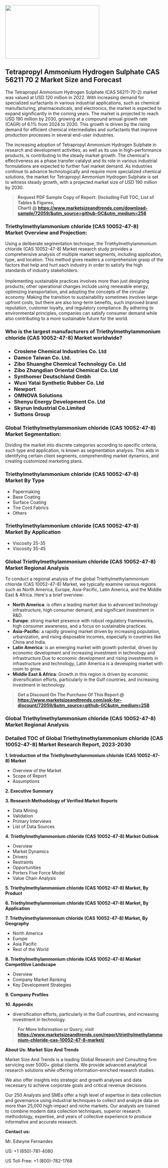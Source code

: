 <p><img class="alignnone size-medium wp-image-20088" src="https://ffe5etoiles.com/wp-content/uploads/2024/12/MST1-300x171.png" alt="" width="300" height="171" /></p><h2>Tetrapropyl Ammonium Hydrogen Sulphate CAS 56211 70 2 Market Size and Forecast</h2><p>The Tetrapropyl Ammonium Hydrogen Sulphate (CAS 56211-70-2) market was valued at USD 120 million in 2022. With increasing demand for specialized surfactants in various industrial applications, such as chemical manufacturing, pharmaceuticals, and electronics, the market is expected to expand significantly in the coming years. The market is projected to reach USD 190 million by 2030, growing at a compound annual growth rate (CAGR) of 6.1% from 2024 to 2030. This growth is driven by the rising demand for efficient chemical intermediates and surfactants that improve production processes in several end-user industries.</p><p>The increasing adoption of Tetrapropyl Ammonium Hydrogen Sulphate in research and development activities, as well as its use in high-performance products, is contributing to the steady market growth. The chemical's effectiveness as a phase transfer catalyst and its role in various industrial formulations are expected to further fuel market demand. As industries continue to advance technologically and require more specialized chemical solutions, the market for Tetrapropyl Ammonium Hydrogen Sulphate is set to witness steady growth, with a projected market size of USD 190 million by 2030.</p></p><blockquote id="" class=""><strong>Request PDF Sample Copy of Report: (Including Full TOC, List of Tables &amp; Figures, Chart)&nbsp;@&nbsp;<strong><a href="https://www.marketsizeandtrends.com/download-sample/72059/&utm_source=github-GC&utm_medium=258" target="_blank">https://www.marketsizeandtrends.com/download-sample/72059/&utm_source=github-GC&utm_medium=258</a></strong></strong></blockquote><h3 id="" class="">Triethylmethylammonium chloride (CAS 10052-47-8) Market&nbsp;Overview and Projection:</h3><p id="" class="">Using a deliberate segmentation technique, the Triethylmethylammonium chloride (CAS 10052-47-8) Market research study provides a comprehensive analysis of multiple market segments, including application, type, and location. This method gives readers a comprehensive grasp of the factors that help and hurt each industry in order to satisfy the high standards of industry stakeholders. <br /> <br />Implementing sustainable practices involves more than just designing products; other operational changes include using renewable energy, optimizing transportation, and adopting the concepts of the circular economy. Making the transition to sustainability sometimes involves large upfront costs, but there are also long-term benefits, such improved brand reputation, customer loyalty, and regulatory compliance. By adhering to environmental principles, companies can satisfy consumer demand while also contributing to a more sustainable future for the world.</p><h3 id="" class="">Who is the largest manufacturers of&nbsp;Triethylmethylammonium chloride (CAS 10052-47-8) Market worldwide?</h3><h3 class=""><p><ul><li>Croslene Chemical Industries Co. Ltd </li><li> Damco Taiwan Co. Ltd. </li><li> Zibo Shuanghe Chemical Technology Co. Ltd </li><li> Zibo Zhangdian Oriental Chemical Co. Ltd </li><li> Synthomer Deutschland Gmbh </li><li> Wuxi Yatai Synthetic Rubber Co. Ltd </li><li> Newport </li><li> OMNOVA Solutions </li><li> Shenyu Energy Development Co. Ltd </li><li> Skyrun Industrial Co.Limited </li><li> Suttons Group</li></ul></p></h3><h3 id="" class="">Global&nbsp;Triethylmethylammonium chloride (CAS 10052-47-8) Market Segmentation:</h3><p id="" class="">Dividing the market into discrete categories according to specific criteria, such type and application, is known as segmentation analysis. This aids in identifying certain client segments, comprehending market dynamics, and creating customized marketing plans.</p><h3 id="" class="">Triethylmethylammonium chloride (CAS 10052-47-8) Market&nbsp;By Type</h3><p><p><ul><li>Papermaking</li><li> Base Coating</li><li> Surface Coating</li><li> Tire Cord Fabrics</li><li> Others</p></li></ul></p></p><h3 id="" class="">Triethylmethylammonium chloride (CAS 10052-47-8) Market&nbsp;By Application</h3><p class=""><p><ul><li>Viscosity 25-35</li><li> Viscosity 35-45</li></ul></p></p><h3 id="" class="">Global Triethylmethylammonium chloride (CAS 10052-47-8) Market Regional Analysis</h3><p id="" class="">To conduct a regional analysis of the global Triethylmethylammonium chloride (CAS 10052-47-8) Market, we typically examine various regions such as North America, Europe, Asia-Pacific, Latin America, and the Middle East &amp; Africa. Here's a brief overview:</p><ul><li><strong>North America</strong>: is often a leading market due to advanced technology infrastructure, high consumer demand, and significant investment in R&amp;D.</li><li><strong>Europe</strong>: strong market presence with robust regulatory frameworks, high consumer awareness, and a focus on sustainable practices.</li><li><strong>Asia-Pacific</strong>: a rapidly growing market driven by increasing population, urbanization, and rising disposable incomes, especially in countries like China and India.</li><li><strong>Latin America</strong>: is an emerging market with growth potential, driven by economic development and increasing investment in technology and infrastructure.Due to economic development and rising investments in infrastructure and technology, Latin America is a developing market with room to grow.</li><li><strong>Middle East &amp; Africa</strong>: Growth in this region is driven by economic diversification efforts, particularly in the Gulf countries, and increasing investment in technology.</li></ul><blockquote id="" class=""><strong>Get a Discount On The Purchase Of This Report @ <strong><a href="https://www.marketsizeandtrends.com/ask-for-discount/72059/&utm_source=github-GC&utm_medium=258" target="_blank">https://www.marketsizeandtrends.com/ask-for-discount/72059/&utm_source=github-GC&utm_medium=258</a></strong></strong></blockquote><h3 id="" class="">Global Triethylmethylammonium chloride (CAS 10052-47-8) Market Regional Analysis</h3><h3 id="" class="">Detailed TOC of Global Triethylmethylammonium chloride (CAS 10052-47-8) Market Research Report, 2023-2030</h3><p id="" class=""><strong>1. Introduction of the Triethylmethylammonium chloride (CAS 10052-47-8) Market</strong></p><ul><li>Overview of the Market</li><li>Scope of Report</li><li>Assumptions</li></ul><p id="" class=""><strong>2. Executive Summary</strong></p><p id="" class=""><strong>3. Research Methodology of Verified Market Reports</strong></p><ul><li>Data Mining</li><li>Validation</li><li>Primary Interviews</li><li>List of Data Sources</li></ul><p id="" class=""><strong>4. Triethylmethylammonium chloride (CAS 10052-47-8) Market Outlook</strong></p><ul><li>Overview</li><li>Market Dynamics</li><li>Drivers</li><li>Restraints</li><li>Opportunities</li><li>Porters Five Force Model</li><li>Value Chain Analysis</li></ul><p id="" class=""><strong>5. Triethylmethylammonium chloride (CAS 10052-47-8) Market, By Product</strong></p><p id="" class=""><strong>6. Triethylmethylammonium chloride (CAS 10052-47-8) Market, By Application</strong></p><p id="" class=""><strong>7. Triethylmethylammonium chloride (CAS 10052-47-8) Market, By Geography</strong></p><ul><li>North America</li><li>Europe</li><li>Asia Pacific</li><li>Rest of the World</li></ul><p id="" class=""><strong>8. Triethylmethylammonium chloride (CAS 10052-47-8) Market Competitive Landscape</strong></p><ul><li>Overview</li><li>Company Market Ranking</li><li>Key Development Strategies</li></ul><p id="" class=""><strong>9. Company Profiles</strong></p><p id="" class=""><strong>10. Appendix</strong></p><ul><li>diversification efforts, particularly in the Gulf countries, and increasing investment in technology.</li></ul><blockquote id="" class=""><strong>For More Information or Query, visit <strong><strong><a href="https://www.marketsizeandtrends.com/report/triethylmethylammonium-chloride-cas-10052-47-8-market/" target="_blank">https://www.marketsizeandtrends.com/report/triethylmethylammonium-chloride-cas-10052-47-8-market/</a></strong></strong></strong></blockquote><p id="" class=""><strong>About Us: Market Size And Trends</strong></p><p id="" class="">Market Size And Trends is a leading Global Research and Consulting firm servicing over 5000+ global clients. We provide advanced analytical research solutions while offering information-enriched research studies.</p><p id="" class="">We also offer insights into strategic and growth analyses and data necessary to achieve corporate goals and critical revenue decisions.</p><p id="" class="">Our 250 Analysts and SMEs offer a high level of expertise in data collection and governance using industrial techniques to collect and analyze data on more than 25,000 high-impact and niche markets. Our analysts are trained to combine modern data collection techniques, superior research methodology, expertise, and years of collective experience to produce informative and accurate research.</p><p id="" class=""><strong>Contact us:</strong></p><p id="" class="">Mr. Edwyne Fernandes</p><p id="" class="">US: +1 (650)-781-4080</p><p id="" class="">US Toll-Free: +1 (800)-782-1768</p>
